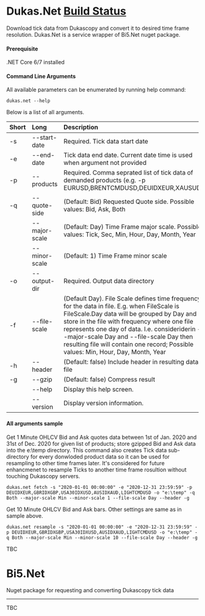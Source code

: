 # Dukas.Net  [Build Status](https://github.com/tomas-rampas/Dukas.Net/actions/workflows/unit_tests.yml/badge.svg)  
Download tick data from Dukascopy and convert it to desired time frame resolution. Dukas.Net is a service wrapper of Bi5.Net nuget package.

#### Prerequisite
.NET Core 6/7 installed

#### Command Line Arguments

All available parameters can be enumerated by running help command: 

```
dukas.net --help
```

Below is a list of all arguments.

|Short | Long | Description |
|:---|:---|:---|
|-s|--start-date|Required. Tick data start date|
|-e|--end-date|Tick data end date. Current date time is used when argument not provided|
|-p|--products|Required. Comma seprated list of tick data of demanded products (e.g. -p EURUSD,BRENTCMDUSD,DEUIDXEUR,XAUSUD)  |
|-q|--quote-side|(Default: Bid) Requested Quote side. Possible values: Bid, Ask, Both|
| |--major-scale|(Default: Day) Time Frame major scale. Possible values: Tick, Sec, Min, Hour, Day, Month, Year|
| |--minor-scale|(Default: 1) Time Frame minor scale|
|-o|--output-dir|Required. Output data directory|
|-f|--file-scale|(Default Day). File Scale defines time frequency for the data in file. E.g. when FileScale is FileScale.Day data will be grouped by Day and store in the file with frequency where one file represents one day of data. I.e. consideriderin --major-scale Day and --file-scale Day then resulting file will contain one record; Possible values: Min, Hour, Day, Month, Year |
|-h|--header|(Default: false) Include header in resulting data file|
|-g|--gzip|(Default: false) Compress result|
| |--help|Display this help screen.|
| |--version|Display version information.|

#### All arguments sample

Get 1 Minute OHLCV Bid and Ask quotes data between 1st of Jan. 2020 and 31st of Dec. 2020 for given list of products; store gzipped Bid and Ask data into the e:\temp directory. 
This command also creates Tick data sub-directory for every donwloded product data so it can be used for resampling to other time frames later. It's considered for future enhancmenet to resample Ticks to another time frame rosultion without touching Dukascopy servers.

```
dukas.net fetch -s "2020-01-01 00:00:00" -e "2020-12-31 23:59:59" -p DEUIDXEUR,GBRIDXGBP,USA30IDXUSD,AUSIDXAUD,LIGHTCMDUSD -o "e:\temp" -q Both --major-scale Min --minor-scale 1 --file-scale Day --header -g
```

Get 10 Minute OHLCV Bid and Ask bars. Other settings are same as in sample above. 
```
dukas.net resample -s "2020-01-01 00:00:00" -e "2020-12-31 23:59:59" -p DEUIDXEUR,GBRIDXGBP,USA30IDXUSD,AUSIDXAUD,LIGHTCMDUSD -o "e:\temp" -q Both --major-scale Min --minor-scale 10 --file-scale Day --header -g
```

TBC

# Bi5.Net
Nuget package for requesting and converting Dukascopy tick data 

-----------------------------
TBC
